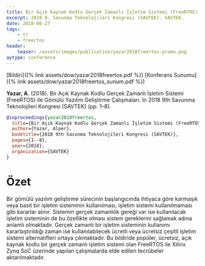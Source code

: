 ```yaml
---
title: Bir Açık Kaynak Kodlu Gerçek Zamanlı İşletim Sistemi (FreeRTOS) ile Gömülü Yazılım Geliştirme Çalışmaları
excerpt: 2018 9. Savunma Teknolojileri Kongresi (SAVTEK). SAVTEK.
date: 2018-06-27
tags:
    - tr
    - freertos
header:
    teaser: /assets/images/publication/yazar2018freertos-promo.png
aytype: conference
---
```


[Bildiri]({% link assets/dow/yazar2018freertos.pdf %})
[Konferans Sunumu]({% link assets/dow/yazar2018freertos_sunum.pdf %})

**Yazar, A**. (2018). Bir Açık Kaynak Kodlu Gerçek Zamanlı İşletim Sistemi
(FreeRTOS) ile Gömülü Yazılım Geliştirme Çalışmaları. In 2018 9th Savunma
Teknolojileri Kongresi (SAVTEK) (pp. 1–8).

```bibtex
@inproceedings{yazar2018freertos,
  title={Bir Açık Kaynak Kodlu Gerçek Zamanlı İşletim Sistemi (FreeRTOS) ile Gömülü Yazılım Geliştirme Çalışmaları},
  author={Yazar, Alper},
  booktitle={2018 9th Savunma Teknolojileri Kongresi (SAVTEK)},
  pages={1--8},
  year={2018},
  organization={SAVTEK}
}
```

# Özet

Bir gömülü yazılım geliştirme sürecinin başlangıcında ihtiyaca göre karmaşık
veya basit bir işletim sisteminin kullanılması, işletim sistemi kullanılmaması
gibi kararlar alınır. Sistemin gerçek zamanlılık gereği var ise kullanılacak
işletim sisteminin de bu özellikte olması sistem gereklerini sağlamak adına
anlamlı olmaktadır. Gerçek zamanlı bir işletim sisteminin kullanımı
kararlaştırıldığı zaman ise kullanılabilecek ücretli veya ücretsiz çeşitli
işletim sistemi alternatifleri ortaya çıkmaktadır. Bu bildiride popüler,
ücretsiz, açık kaynak kodlu bir gerçek zamanlı işletim sistemi olan FreeRTOS ile
Xilinx Zynq SoC üzerinde yapılan çalışmalarda elde edilen tecrübeler
aktarılmaktadır.
